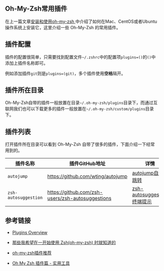 ## Oh-My-Zsh常用插件

在上一篇文章[安装和使用oh-my-zsh
](/others/install-and-use-oh-my-zsh.md)中介绍了如何在Mac、CentOS或者Ubuntu操作系统上安装它，这里介绍一些 Oh-My-Zsh 的常用插件。

## 插件配置

插件的配置很简单，只需要找到配置文件`~/.zshrc`中的配置项`plugins=()`的`()`中添加上插件名称即可。

例如添加插件`git`则是`plugins=(git)`，多个插件使用**空格**隔开。

## 插件所在目录

Oh-My-Zsh自带的插件一般放置在目录`~/.oh-my-zsh/plugins`目录下，而通过互联网我们也可以下载更多的插件一般放置在`~/.oh-my-zsh/custom/plugins`目录下。

## 插件列表

打开插件所在目录可以看到 Oh-My-Zsh 自带了很多的插件，下面介绍一下经常用到的。

插件名称 | 插件GitHub地址 | 详情
---- | ---- | ----
 `autojump` | https://github.com/wting/autojump | [autojump自动跳转](/others/how-to-use-autojump-plugin.md)
 `zsh-autosuggestion` | https://github.com/zsh-users/zsh-autosuggestions | [zsh-autosuggestion终端提示](/others/how-to-use-zsh-autosuggestion-plugin.md)


## 参考链接

- [Plugins Overview](https://github.com/robbyrussell/oh-my-zsh/wiki/Plugins-Overview)

- [那些我希望在一开始使用 Zsh(oh-my-zsh) 时就知道的](https://segmentfault.com/a/1190000002658335)

- [oh-my-zsh插件推荐](https://www.jianshu.com/p/9189eac3e52d)

- [Oh My Zsh 插件篇 - 实用工具](https://swiftcafe.io/2015/12/04/omz-plugin/)
